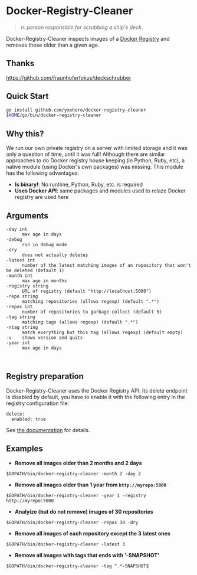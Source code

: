 # Docker-Registry-Cleaner
> *n. person responsible for scrubbing a ship's deck.*

Docker-Registry-Cleaner inspects images of a [Docker Registry](https://docs.docker.com/registry/) and removes those older than a given age.

## Thanks
https://github.com/fraunhoferfokus/deckschrubber

## Quick Start

```bash
go install github.com/yxxhero/docker-registry-cleaner
$HOME/go/bin/docker-registry-cleaner
```

## Why this?
We run our own private registry on a server with limited storage and it was only a question of time, until it was full! Although there are similar approaches to do Docker registry house keeping (in Python, Ruby, etc), a native module (using Docker's own packages) was missing. This module has the following advantages:

* **Is binary!**: No runtime, Python, Ruby, etc. is required
* **Uses Docker API**: same packages and modules used to relaze Docker registry are used here

## Arguments
```
-day int
      max age in days
-debug
      run in debug mode      
-dry
      does not actually deletes
-latest int
      number of the latest matching images of an repository that won't be deleted (default 1)      
-month int
      max age in months
-registry string
      URL of registry (default "http://localhost:5000")
-repo string
      matching repositories (allows regexp) (default ".*")      
-repos int
      number of repositories to garbage collect (default 5)
-tag string
      matching tags (allows regexp) (default ".*")      
-ntag string
      match everything but this tag (allows regexp) (default empty)
-v    shows version and quits
-year int
      max age in days
      
      
```

## Registry preparation
Docker-Registry-Cleaner uses the Docker Registry API. 
Its delete endpoint is disabled by default, you have to enable it with the following entry in the registry configuration file: 

```
delete:
  enabled: true
```

See [the documentation](https://github.com/docker/distribution/blob/master/docs/configuration.md#delete) for details. 

## Examples

* **Remove all images older than 2 months and 2 days**

```
$GOPATH/bin/docker-registry-cleaner -month 2 -day 2
```

* **Remove all images older than 1 year from `http://myrepo:5000`**

```
$GOPATH/bin/docker-registry-cleaner -year 1 -registry http://myrepo:5000
```

* **Analyize (but do not remove) images of 30 repositories**

```
$GOPATH/bin/docker-registry-cleaner -repos 30 -dry
```

* **Remove all images of each repository except the 3 latest ones**

```
$GOPATH/bin/docker-registry-cleaner -latest 3 
```

* **Remove all images with tags that ends with '-SNAPSHOT'**

```
$GOPATH/bin/docker-registry-cleaner -tag ^.*-SNAPSHOT$ 
```
